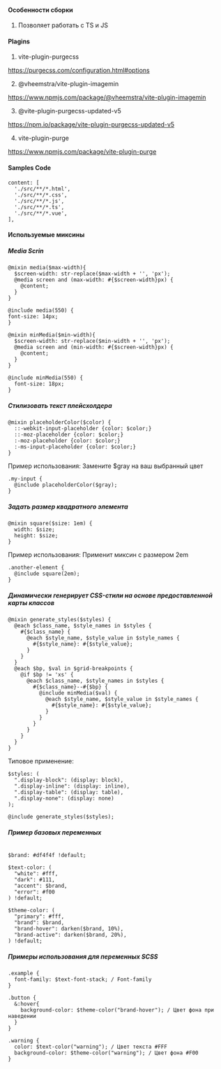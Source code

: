 #### Особенности сборки

1. Позволяет работать с TS и JS

#### Plagins

1. vite-plugin-purgecss

https://purgecss.com/configuration.html#options

2. @vheemstra/vite-plugin-imagemin

https://www.npmjs.com/package/@vheemstra/vite-plugin-imagemin

3. @vite-plugin-purgecss-updated-v5

https://npm.io/package/vite-plugin-purgecss-updated-v5

4. vite-plugin-purge

https://www.npmjs.com/package/vite-plugin-purge

#### Samples Code

```
content: [
  './src/**/*.html',
  './src/**/*.css',
  './src/**/*.js',
  './src/**/*.ts',
  './src/**/*.vue',
],
```

#### Используемые миксины

##### Media Scrin

```
@mixin media($max-width){
  $screen-width: str-replace($max-width + '', 'px');
  @media screen and (max-width: #{$screen-width}px) {
    @content;
  }
}

@include media(550) {
font-size: 14px;
}
```

```
@mixin minMedia($min-width){
  $screen-width: str-replace($min-width + '', 'px');
  @media screen and (min-width: #{$screen-width}px) {
    @content;
  }
}

@include minMedia(550) {
  font-size: 18px;
}
```

##### Cтилизовать текст плейсхолдера

```
@mixin placeholderColor($color) {
  ::-webkit-input-placeholder {color: $color;}
  ::-moz-placeholder {color: $color;}
  :-moz-placeholder {color: $color;}
  :-ms-input-placeholder {color: $color;}
}
```

Пример использования: Замените $gray на ваш выбранный цвет

```
.my-input {
  @include placeholderColor($gray);
}
```

##### Задать размер квадратного элемента

```
@mixin square($size: 1em) {
  width: $size;
  height: $size;
}
```

Пример использования: Применит миксин с размером 2em

```
.another-element {
  @include square(2em);
}
```

##### Динамически генерирует CSS-стили на основе предоставленной карты классов

```
@mixin generate_styles($styles) {
  @each $class_name, $style_names in $styles {
    #{$class_name} {
      @each $style_name, $style_value in $style_names {
        #{$style_name}: #{$style_value};
      }
    }
  }
  @each $bp, $val in $grid-breakpoints {
    @if $bp != 'xs' {
      @each $class_name, $style_names in $styles {
        #{$class_name}--#{$bp} {
          @include minMedia($val) {
            @each $style_name, $style_value in $style_names {
              #{$style_name}: #{$style_value};
            }
          }
        }
      }
    }
  }
}
```

Типовое применение:

```
$styles: (
  ".display-block": (display: block),
  ".display-inline": (display: inline),
  ".display-table": (display: table),
  ".display-none": (display: none)
);

@include generate_styles($styles);
```

##### Пример базовых переменных

```

$brand: #df4f4f !default;

$text-color: (
  "white": #fff,
  "dark": #111,
  "accent": $brand,
  "error": #f00
) !default;

$theme-color: (
  "primary": #fff,
  "brand": $brand,
  "brand-hover": darken($brand, 10%),
  "brand-active": darken($brand, 20%),
) !default;
```

##### Примеры использования для переменных SCSS

```
.example {
  font-family: $text-font-stack; / Font-family
}
```

```
.button {
  &:hover{
    background-color: $theme-color("brand-hover"); / Цвет фона при наведении
  }
}
```

```
.warning {
  color: $text-color("warning"); / Цвет текста #FFF
  background-color: $theme-color("warning"); / Цвет фона #F00
}

```
